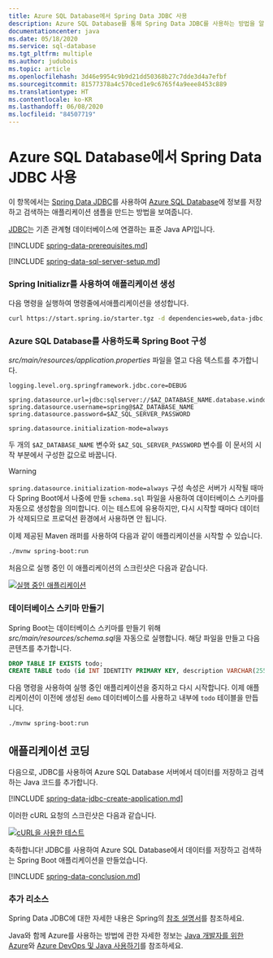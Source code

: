 ```yaml
---
title: Azure SQL Database에서 Spring Data JDBC 사용
description: Azure SQL Database를 통해 Spring Data JDBC를 사용하는 방법을 알아보세요.
documentationcenter: java
ms.date: 05/18/2020
ms.service: sql-database
ms.tgt_pltfrm: multiple
ms.author: judubois
ms.topic: article
ms.openlocfilehash: 3d46e9954c9b9d21dd50368b27c7dde3d4a7efbf
ms.sourcegitcommit: 81577378a4c570ced1e9c6765f4a9eee8453c889
ms.translationtype: HT
ms.contentlocale: ko-KR
ms.lasthandoff: 06/08/2020
ms.locfileid: "84507719"
---
```

# <a name="use-spring-data-jdbc-with-azure-sql-database"></a>Azure SQL Database에서 Spring Data JDBC 사용

이 항목에서는 [Spring Data JDBC](https://spring.io/projects/spring-data-jdbc)를 사용하여 [Azure SQL Database](https://docs.microsoft.com/azure/sql-database/)에 정보를 저장하고 검색하는 애플리케이션 샘플을 만드는 방법을 보여줍니다.

[JDBC](https://en.wikipedia.org/wiki/Java_Database_Connectivity)는 기존 관계형 데이터베이스에 연결하는 표준 Java API입니다.

[!INCLUDE [spring-data-prerequisites.md](includes/spring-data-prerequisites.md)]

[!INCLUDE [spring-data-sql-server-setup.md](includes/spring-data-sql-server-setup.md)]

### <a name="generate-the-application-by-using-spring-initializr"></a>Spring Initializr를 사용하여 애플리케이션 생성

다음 명령을 실행하여 명령줄에서애플리케이션을 생성합니다.

```bash
curl https://start.spring.io/starter.tgz -d dependencies=web,data-jdbc,sqlserver -d baseDir=azure-database-workshop -d bootVersion=2.3.0.RELEASE -d javaVersion=8 | tar -xzvf -
```

### <a name="configure-spring-boot-to-use-azure-sql-database"></a>Azure SQL Database를 사용하도록 Spring Boot 구성

*src/main/resources/application.properties* 파일을 열고 다음 텍스트를 추가합니다.

```properties
logging.level.org.springframework.jdbc.core=DEBUG

spring.datasource.url=jdbc:sqlserver://$AZ_DATABASE_NAME.database.windows.net:1433;database=demo;encrypt=true;trustServerCertificate=false;hostNameInCertificate=*.database.windows.net;loginTimeout=30;
spring.datasource.username=spring@$AZ_DATABASE_NAME
spring.datasource.password=$AZ_SQL_SERVER_PASSWORD

spring.datasource.initialization-mode=always
```

두 개의 `$AZ_DATABASE_NAME` 변수와 `$AZ_SQL_SERVER_PASSWORD` 변수를 이 문서의 시작 부분에서 구성한 값으로 바꿉니다.

> [!WARNING]
> `spring.datasource.initialization-mode=always` 구성 속성은 서버가 시작될 때마다 Spring Boot에서 나중에 만들 `schema.sql` 파일을 사용하여 데이터베이스 스키마를 자동으로 생성함을 의미합니다. 이는 테스트에 유용하지만, 다시 시작할 때마다 데이터가 삭제되므로 프로덕션 환경에서 사용하면 안 됩니다.

이제 제공된 Maven 래퍼를 사용하여 다음과 같이 애플리케이션을 시작할 수 있습니다.

```bash
./mvnw spring-boot:run
```

처음으로 실행 중인 이 애플리케이션의 스크린샷은 다음과 같습니다.

[![실행 중인 애플리케이션](media/configure-spring-data-jdbc-with-azure-sql-server/create-sql-server-01.png)](media/configure-spring-data-jdbc-with-azure-sql-server/create-sql-server-01.png#lightbox)

### <a name="create-the-database-schema"></a>데이터베이스 스키마 만들기

Spring Boot는 데이터베이스 스키마를 만들기 위해 *src/main/resources/schema.sql*을 자동으로 실행합니다. 해당 파일을 만들고 다음 콘텐츠를 추가합니다.

```sql
DROP TABLE IF EXISTS todo;
CREATE TABLE todo (id INT IDENTITY PRIMARY KEY, description VARCHAR(255), details VARCHAR(4096), done BIT);
```

다음 명령을 사용하여 실행 중인 애플리케이션을 중지하고 다시 시작합니다. 이제 애플리케이션이 이전에 생성된 `demo` 데이터베이스를 사용하고 내부에 `todo` 테이블을 만듭니다.

```bash
./mvnw spring-boot:run
```

## <a name="code-the-application"></a>애플리케이션 코딩

다음으로, JDBC를 사용하여 Azure SQL Database 서버에서 데이터를 저장하고 검색하는 Java 코드를 추가합니다.

[!INCLUDE [spring-data-jdbc-create-application.md](includes/spring-data-jdbc-create-application.md)]

이러한 cURL 요청의 스크린샷은 다음과 같습니다.

[![cURL을 사용한 테스트](media/configure-spring-data-jdbc-with-azure-sql-server/create-sql-server-02.png)](media/configure-spring-data-jdbc-with-azure-sql-server/create-sql-server-02.png#lightbox)

축하합니다! JDBC를 사용하여 Azure SQL Database에서 데이터를 저장하고 검색하는 Spring Boot 애플리케이션을 만들었습니다.

[!INCLUDE [spring-data-conclusion.md](includes/spring-data-conclusion.md)]

### <a name="additional-resources"></a>추가 리소스

Spring Data JDBC에 대한 자세한 내용은 Spring의 [참조 설명서](https://docs.spring.io/spring-data/jdbc/docs/current/reference/html/#reference)를 참조하세요.

Java와 함께 Azure를 사용하는 방법에 관한 자세한 정보는 [Java 개발자를 위한 Azure](/azure/developer/java/)와 [Azure DevOps 및 Java 사용하기](/azure/devops/)를 참조하세요.
